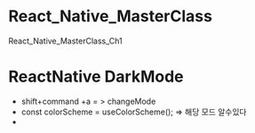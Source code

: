 # React_Native_MasterClass
React_Native_MasterClass_Ch1

# ReactNative DarkMode
- shift+command +a = > changeMode
- const colorScheme = useColorScheme(); => 해당 모드 알수있다
- 

[comment]: <> (2.9)
